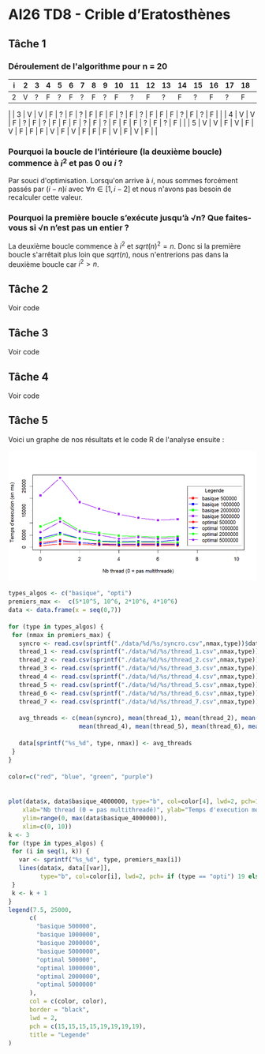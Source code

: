 # AI26 TD8 - Crible d’Eratosthènes 

## Tâche 1
 
### Déroulement de l'algorithme pour n = 20
| i |  2  |  3  |  4  |  5  |  6  |  7  |  8  |  9  |  10 |  11 |  12 |  13 |  14 |  15 |  16 |  17 |  18 |  19 |  20 |
|----|-----|-----|-----|-----|-----|-----|-----|-----|-----|-----|-----|-----|-----|-----|-----|-----|-----|-----|-----|
| 2  |  V  |  ?  |  F  |  ?  |  F  |  ?  |  F  |  ?  |  F  |  ?  | F  |  ?  |  F  |  ?  |  F  |  ?  |  F  |  ?  |  F  |
| 
| 3  |  V  |  V  |  F  |  ?  |  F  |  ?  |  F  |  F  |  F  |  ?  | F  |  ?  |  F  |  F  |  F  |  ?  |  F  |  ?  |  F  |
| 
| 4  |  V  |  V  |  F  |  ?  |  F  |  ?  |  F  |  F  |  F  |  ?  | F  |  ?  |  F  |  F  |  F  |  ?  |  F  |  ?  |  F  |
| 
| 5  |  V  |  V  |  F  |  V  |  F  |  V  |  F  |  F  |  F  |  V  | F  |  V  |  F  |  F  |  F  |  V  |  F  |  V  |  F  |
| 

### Pourquoi la boucle de l’intérieure (la deuxième boucle) commence à $i^2$ et pas $0$ ou $i$ ?

Par souci d'optimisation. Lorsqu'on arrive à $i$, nous sommes forcément passés par $(i-n) i$ avec $\forall n \in [ 1, i-2 ]$ et nous n'avons pas besoin de recalculer cette valeur.

### Pourquoi la première boucle s’exécute jusqu’à √n? Que faites-vous si √n n’est pas un entier ? 

La deuxième boucle commence à $i^2$ et $sqrt(n)^2 = n$. Donc si la première boucle s'arrêtait plus loin que $sqrt(n)$, nous n'entrerions pas dans la deuxième boucle car $i^2 > n$.

## Tâche 2 

Voir code

## Tâche 3

Voir code

## Tâche 4 

Voir code

## Tâche 5 

Voici un graphe de nos résultats et le code R de l'analyse ensuite : 

![Graphe des résultats](./etude_statistique/Rplot.png)

 ```r
types_algos <- c("basique", "opti")
premiers_max <-  c(5*10^5, 10^6, 2*10^6, 4*10^6)
data <- data.frame(x = seq(0,7))

for (type in types_algos) {
  for (nmax in premiers_max) {
    syncro <- read.csv(sprintf("./data/%d/%s/syncro.csv",nmax,type))$data
    thread_1 <- read.csv(sprintf("./data/%d/%s/thread_1.csv",nmax,type))$data
    thread_2 <- read.csv(sprintf("./data/%d/%s/thread_2.csv",nmax,type))$data
    thread_3 <- read.csv(sprintf("./data/%d/%s/thread_3.csv",nmax,type))$data
    thread_4 <- read.csv(sprintf("./data/%d/%s/thread_4.csv",nmax,type))$data
    thread_5 <- read.csv(sprintf("./data/%d/%s/thread_5.csv",nmax,type))$data
    thread_6 <- read.csv(sprintf("./data/%d/%s/thread_6.csv",nmax,type))$data
    thread_7 <- read.csv(sprintf("./data/%d/%s/thread_7.csv",nmax,type))$data
    
    avg_threads <- c(mean(syncro), mean(thread_1), mean(thread_2), mean(thread_3),
                     mean(thread_4), mean(thread_5), mean(thread_6), mean(thread_7))
    
    data[sprintf("%s_%d", type, nmax)] <- avg_threads
  }
}

color=c("red", "blue", "green", "purple")


plot(data$x, data$basique_4000000, type="b", col=color[4], lwd=2, pch=15,
     xlab="Nb thread (0 = pas multithreadé)", ylab="Temps d'execution moyen (en ms)",
     ylim=range(0, max(data$basique_4000000)),
     xlim=c(0, 10))
k <- 3
for (type in types_algos) {
  for (i in seq(1, k)) {
    var <- sprintf("%s_%d", type, premiers_max[i])
    lines(data$x, data[[var]], 
          type="b", col=color[i], lwd=2, pch= if (type == "opti") 19 else 15)
  }
  k <- k + 1
}
legend(7.5, 25000,
       c(
         "basique 500000",
         "basique 1000000",
         "basique 2000000",
         "basique 5000000",
         "optimal 500000",
         "optimal 1000000",
         "optimal 2000000",
         "optimal 5000000"
       ), 
       col = c(color, color), 
       border = "black", 
       lwd = 2,         
       pch = c(15,15,15,15,19,19,19,19),              
       title = "Legende"    
)
 ```
